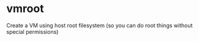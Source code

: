 # vmroot
Create a VM using host root filesystem (so you can do root things without special permissions)
